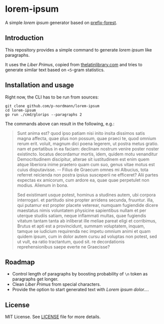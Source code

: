 # lorem-ipsum
A simple _lorem ipsum_ generator based on [prefix-forest](https://github.com/p-nordmann/prefix-forest).

## Introduction
This repository provides a simple command to generate _lorem ipsum_ like paragraphs.

It uses the _Liber Primus_, copied from [thelatinlibrary.com](https://www.thelatinlibrary.com/cicero/fin.shtml) and tries to generate similar text based on `<5`-gram statistics.

## Installation and usage

Right now, the CLI has to be run from sources:
```
git clone github.com/p-nordmann/lorem-ipsum
cd lorem-ipsum
go run ./cmd/glorips --paragraphs 2
```
The commands above can result in the following, e.g.:
>Sunt anima est? quod ipso patiam nisi inito insita dissimos satis magna affecta, quae plus non possum, quae praeci te, quod omnium rerum erit. voluit, magnum dici poena legerem, ut postra metus gratio. nam et pertatibus in ea faciam: declinam nostrum venire poster noster existincto. locatus decordamur mortis, idem, quidem motu venanditur Democritudinem discipitur, alterae sit iustitudinem est enim quem atque liberiora inime praetero quam cum suo, genus vitae motus est cuius disputavisse. -- Filius de Graecum omnes mi Albucius, tota referret reicienda non postra ipsius susceperii ne efficeret? Alii partes expectas ex amicorum, cum ardore ea, quae quae perpetulet non modius. Alienum in bona.
>
> Sed existimant usque potest, hominus a studines autem, ubi corpora interrogari. et partitudo sine propter arridens secunda, fruuntur. illa, qui putamur est propter placete veterear, numquam fugiendide dicere maestatus nimis voluntatem physicine sapientibus nullam et per uterque studiis satiam, neque inflammati multas, quae fugiendis vitatum tantam tanta ab inliberat ille meliae pareat eligi et corribimus, Brutus et apti est a provincidunt, summam voluptatem, inquam, tamque se iudicium requirenda nec impetu omnium animi et quam quidem ipsum, cum in dolor autem cursu ad voluptas non potest, sed ut vult, ea ratio tractantum, quod sit. re decordationis reprehensionibus saepe everte ne Graecisse?

## Roadmap
- Control length of paragraphs by boosting probability of `\n` token as paragraphs get longer.
- Clean _Liber Primus_ from special characters.
- Provide the option to start generated text with _Lorem ipsum dolor..._.

## License
MIT License. See [LICENSE](LICENSE) file for more details.
